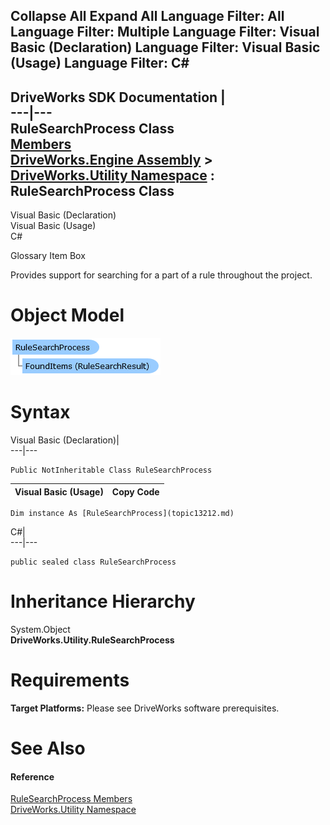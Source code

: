        

 Collapse All Expand All  Language Filter: All  Language Filter: Multiple  Language Filter: Visual Basic (Declaration) Language Filter: Visual Basic (Usage) Language Filter: C#  
---  
DriveWorks SDK Documentation  |   
---|---  
RuleSearchProcess Class   
[Members](topic13213.md)   
[DriveWorks.Engine Assembly](topic2156.md) > [DriveWorks.Utility Namespace](topic13190.md) : RuleSearchProcess Class  
---  
  
Visual Basic (Declaration)    
Visual Basic (Usage)    
C# 

Glossary Item Box

Provides support for searching for a part of a rule throughout the project. 

# Object Model

![](dotnetdiagramimages/image720.png)

# Syntax

Visual Basic (Declaration)|   
---|---  
      
    
    Public NotInheritable Class RuleSearchProcess   
  
Visual Basic (Usage)| Copy Code  
---|---  
      
    
    Dim instance As [RuleSearchProcess](topic13212.md)  
  
C#|   
---|---  
      
    
    public sealed class RuleSearchProcess   
  
# Inheritance Hierarchy

System.Object  
**DriveWorks.Utility.RuleSearchProcess**  


# Requirements

**Target Platforms:** Please see DriveWorks software prerequisites.

# See Also

#### Reference

[RuleSearchProcess Members](topic13213.md)   
[DriveWorks.Utility Namespace](topic13190.md)


